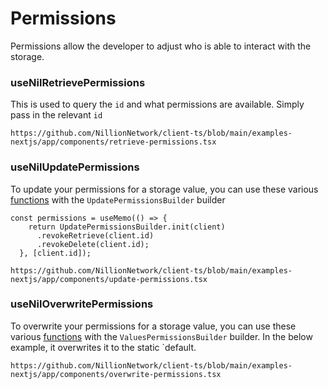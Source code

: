 # Permissions

Permissions allow the developer to adjust who is able to interact with the storage.

### useNilRetrievePermissions

This is used to query the `id` and what permissions are available. Simply pass in the relevant `id` 
```tsx reference showGithubLink
https://github.com/NillionNetwork/client-ts/blob/main/examples-nextjs/app/components/retrieve-permissions.tsx
```

### useNilUpdatePermissions

To update your permissions for a storage value, you can use these various [functions](https://github.com/NillionNetwork/client-ts/blob/8ddf2914ceccca10a3fe9466b429fe496b38cfd8/client-vms/src/vm/operation/update-permissions.ts#L161) with the `UpdatePermissionsBuilder` builder

```tsx
const permissions = useMemo(() => {
    return UpdatePermissionsBuilder.init(client)
      .revokeRetrieve(client.id)
      .revokeDelete(client.id);
  }, [client.id]);
```

```tsx reference showGithubLink
https://github.com/NillionNetwork/client-ts/blob/main/examples-nextjs/app/components/update-permissions.tsx
```

### useNilOverwritePermissions

To overwrite  your permissions for a storage value, you can use these various [functions](https://github.com/NillionNetwork/client-ts/blob/main/client-vms/src/types/values-permissions.ts#L72) with the `ValuesPermissionsBuilder` builder. In the below example, it overwrites it to the static `default.

```tsx reference showGithubLink
https://github.com/NillionNetwork/client-ts/blob/main/examples-nextjs/app/components/overwrite-permissions.tsx
```




